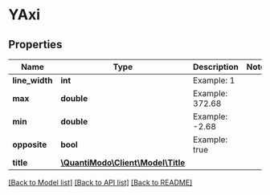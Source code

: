 # YAxi

## Properties
Name | Type | Description | Notes
------------ | ------------- | ------------- | -------------
**line_width** | **int** | Example: 1 | 
**max** | **double** | Example: 372.68 | 
**min** | **double** | Example: -2.68 | 
**opposite** | **bool** | Example: true | 
**title** | [**\QuantiModo\Client\Model\Title**](Title.md) |  | 

[[Back to Model list]](../README.md#documentation-for-models) [[Back to API list]](../README.md#documentation-for-api-endpoints) [[Back to README]](../README.md)



